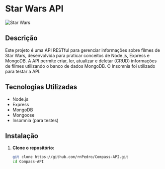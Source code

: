 # Star Wars API

![Star Wars](https://upload.wikimedia.org/wikipedia/commons/6/6c/Star_Wars_Logo.svg)

## Descrição

Este projeto é uma API RESTful para gerenciar informações sobre filmes de Star Wars, desenvolvida para praticar conceitos de Node.js, Express e MongoDB. A API permite criar, ler, atualizar e deletar (CRUD) informações de filmes utilizando o banco de dados MongoDB. O Insomnia foi utilizado para testar a API.

## Tecnologias Utilizadas

- Node.js
- Express
- MongoDB
- Mongoose
- Insomnia (para testes)

## Instalação

1. **Clone o repositório:**

   ```bash
   git clone https://github.com/rnPedro/Compass-API.git
   cd Compass-API
